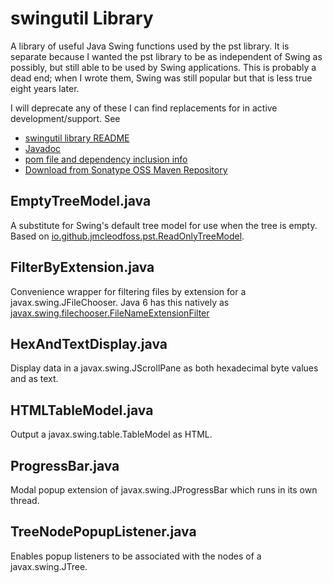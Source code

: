 # swingutil Library
A library of useful Java Swing functions used by the pst library. It is separate because I wanted the pst library to be as independent of Swing as possibly, but still able to be used by Swing applications. This is probably a dead end; when I wrote them, Swing was still popular but that is less true eight years later.

I will deprecate any of these I can find replacements for in active development/support.
See
* [swingutil library README](swingutil/README.md)
* [Javadoc](https://javadoc.io/doc/io.github.jmcleodfoss/swingutil)
* [pom file and dependency inclusion info](https://search.maven.org/artifact/io.github.jmcleodfoss/swingutil/1.0.0/pom)
* [Download from Sonatype OSS Maven Repository](https://repo1.maven.org/maven2/io/github/jmcleodfoss/swingutil/1.0.0/)

## EmptyTreeModel.java
A substitute for Swing's default tree model for use when the tree is empty. Based on [io.github.jmcleodfoss.pst.ReadOnlyTreeModel](../pst/src/main/java/io/github/jmcleodfoss/ReadOnlyTreeModel.java).

## FilterByExtension.java
Convenience wrapper for filtering files by extension for a javax.swing.JFileChooser. Java 6 has this natively as [javax.swing.filechooser.FileNameExtensionFilter](https://docs.oracle.com/javase/7/docs/api/javax/swing/filechooser/FileNameExtensionFilter.html)

## HexAndTextDisplay.java
Display data in a javax.swing.JScrollPane as both hexadecimal byte values and as text.

## HTMLTableModel.java
Output a javax.swing.table.TableModel as HTML.

## ProgressBar.java
Modal popup extension of javax.swing.JProgressBar which runs in its own thread.

## TreeNodePopupListener.java
Enables popup listeners to be associated with the nodes of a javax.swing.JTree.
